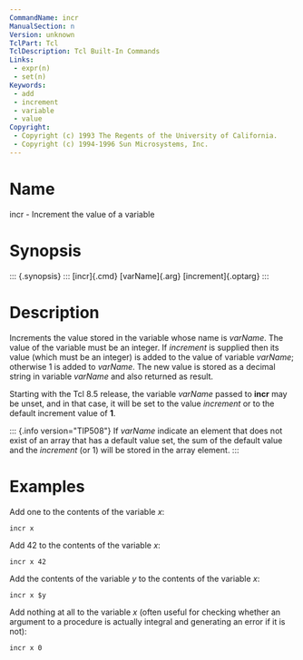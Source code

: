 ```yaml
---
CommandName: incr
ManualSection: n
Version: unknown
TclPart: Tcl
TclDescription: Tcl Built-In Commands
Links:
 - expr(n)
 - set(n)
Keywords:
 - add
 - increment
 - variable
 - value
Copyright:
 - Copyright (c) 1993 The Regents of the University of California.
 - Copyright (c) 1994-1996 Sun Microsystems, Inc.
---
```


# Name

incr - Increment the value of a variable

# Synopsis

::: {.synopsis} :::
[incr]{.cmd} [varName]{.arg} [increment]{.optarg}
:::

# Description

Increments the value stored in the variable whose name is *varName*. The value of the variable must be an integer. If *increment* is supplied then its value (which must be an integer) is added to the value of variable *varName*;  otherwise 1 is added to *varName*. The new value is stored as a decimal string in variable *varName* and also returned as result.

Starting with the Tcl 8.5 release, the variable *varName* passed to **incr** may be unset, and in that case, it will be set to the value *increment* or to the default increment value of **1**.

::: {.info version="TIP508"}
If *varName* indicate an element that does not exist of an array that has a default value set, the sum of the default value and the *increment* (or 1) will be stored in the array element.
:::

# Examples

Add one to the contents of the variable *x*:

```
incr x
```

Add 42 to the contents of the variable *x*:

```
incr x 42
```

Add the contents of the variable *y* to the contents of the variable *x*:

```
incr x $y
```

Add nothing at all to the variable *x* (often useful for checking whether an argument to a procedure is actually integral and generating an error if it is not):

```
incr x 0
```

